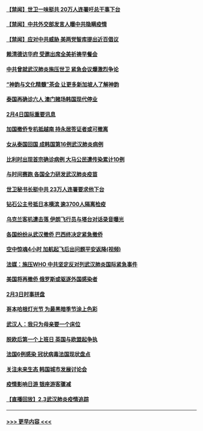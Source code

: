 #### [【禁闻】世卫一味挺共 20万人连署吁总干事下台](../pages/prog202/a102769445.md?t=02051001) 
#### [【禁闻】中共外交部发言人曝中共隐瞒疫情](../pages/prog202/a102769400.md?t=02051001) 
#### [【禁闻】应对中共威胁 美两党智库提出近百倡议](../pages/prog202/a102769357.md?t=02051001) 
#### [赖清德访华府  受邀出席全美祈祷早餐会](../pages/prog202/a102769350.md?t=02051001) 
#### [中共曾就武汉肺炎施压世卫 紧急会议爆激烈争论](../pages/prog202/a102769312.md?t=02051001) 
#### [“神韵与文化精髓”茶会 让更多新加坡人了解神韵](../pages/prog202/a102769286.md?t=02051001) 
#### [泰国再确诊六人 澳门赌场韩国现代停业](../pages/prog202/a102769239.md?t=02051001) 
#### [2月4日国际重要讯息](../pages/prog202/a102768884.md?t=02051001) 
#### [加国撤侨专机抵越南 持永居签证者或可撤离](../pages/prog202/a102768877.md?t=02051001) 
#### [女从泰国回国 成韩国第16例武汉肺炎病例](../pages/prog202/a102768669.md?t=02051001) 
#### [比利时出现首宗确诊病例 大马公民遭传染累计10例](../pages/prog202/a102768824.md?t=02051001) 
#### [与时间赛跑 各国全力研发武汉肺炎疫苗](../pages/prog202/a102768738.md?t=02051001) 
#### [世卫秘书长挺中共 23万人连署要求他下台](../pages/prog202/a102768717.md?t=02051001) 
#### [钻石公主号抵日本横滨 逾3700人隔离检疫](../pages/prog202/a102768714.md?t=02051001) 
#### [乌克兰客机遭击落 伊朗飞行员与塔台对话录音曝光](../pages/prog202/a102768645.md?t=02051001) 
#### [各国纷纷从武汉撤侨 巴西终决定紧急撤侨](../pages/prog202/a102768630.md?t=02051001) 
#### [空中惊魂4小时 加航起飞后出问题平安返降(视频)](../pages/prog202/a102768601.md?t=02051001) 
#### [法媒：施压WHO 中共坚定反对列武汉肺炎国际紧急事件](../pages/prog202/a102768584.md?t=02051001) 
#### [美国将再撤侨 俄罗斯或驱逐外国感染者](../pages/prog202/a102768247.md?t=02051001) 
#### [2月3日时事拼盘](../pages/prog202/a102768402.md?t=02051001) 
#### [哥本哈根灯光节 为最黑暗季节涂上色彩](../pages/prog202/a102768369.md?t=02051001) 
#### [武汉人：我只为母亲要一个床位](../pages/prog202/a102768250.md?t=02051001) 
#### [脱欧后第一个上班日 英国与欧盟起争执](../pages/prog202/a102768252.md?t=02051001) 
#### [法国6例感染 冠状病毒法国现状盘点](../pages/prog202/a102768157.md?t=02051001) 
#### [关注未来生态 韩国城市发展讨论会](../pages/prog202/a102768153.md?t=02051001) 
#### [疫情影响日游 银座游客骤减](../pages/prog202/a102768160.md?t=02051001) 
#### [【直播回放】2.3武汉肺炎疫情追踪](../pages/prog202/a102768128.md?t=02051001) 

----
#### [ >>> 更早内容 <<< ](../indexes/prog202-earlier.md)
